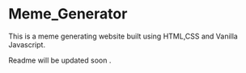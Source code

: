 # Meme_Generator
This is a meme generating website built using HTML,CSS and Vanilla Javascript.

 Readme will be updated soon .
